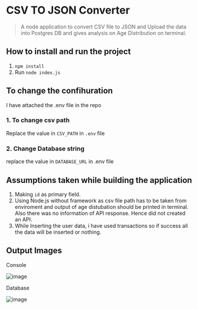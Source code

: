 # CSV TO JSON Converter

> A node application to convert CSV file to JSON and Upload the data into Postgres DB and gives analysis on Age Distribution on terminal.


## How to install and run the project
1. ` npm install `
3. Run `node index.js`

## To change the confihuration
I have attached the .env file in the repo
### 1. To change csv path
Replace the value in ` CSV_PATH ` in  `.env` file
### 2. Change Database string 
replace the value in ` DATABASE_URL ` in .env file


## Assumptions taken while building the application

1. Making `id` as primary field.
2. Using Node.js without framework as csv file path has to be taken from enviroment and output of age distubation should be printed in terminal. Also there was no information of API response. Hence did not created an API.
3. While Inserting the user data, i have used transactions so if success all the data will be inserted or nothing.
   

## Output Images
Console


![image](https://github.com/guptasantosh327/csvToJSON/assets/50738674/2a30eb1d-80a3-4d9d-9c16-caf68c740094)

Database


![image](https://github.com/guptasantosh327/csvToJSON/assets/50738674/6211cc86-4407-4a8f-ade2-4a9401d10e19)
